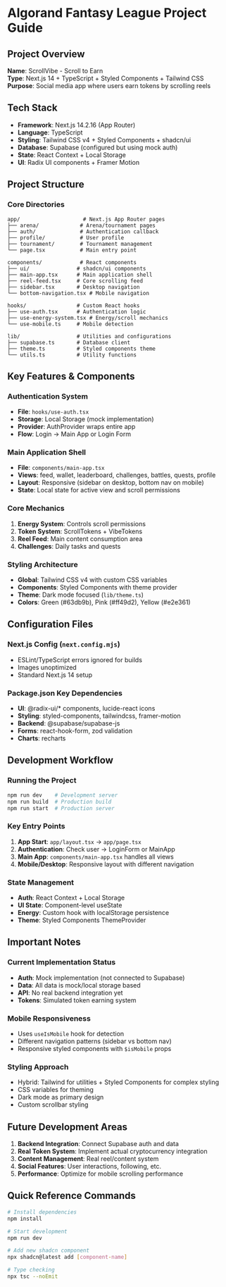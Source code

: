 # Algorand Fantasy League Project Guide

## Project Overview
**Name**: ScrollVibe - Scroll to Earn  
**Type**: Next.js 14 + TypeScript + Styled Components + Tailwind CSS  
**Purpose**: Social media app where users earn tokens by scrolling reels

## Tech Stack
- **Framework**: Next.js 14.2.16 (App Router)
- **Language**: TypeScript
- **Styling**: Tailwind CSS v4 + Styled Components + shadcn/ui
- **Database**: Supabase (configured but using mock auth)
- **State**: React Context + Local Storage
- **UI**: Radix UI components + Framer Motion

## Project Structure

### Core Directories
```
app/                    # Next.js App Router pages
├── arena/             # Arena/tournament pages
├── auth/              # Authentication callback
├── profile/           # User profile
├── tournament/        # Tournament management
└── page.tsx           # Main entry point

components/            # React components
├── ui/               # shadcn/ui components
├── main-app.tsx      # Main application shell
├── reel-feed.tsx     # Core scrolling feed
├── sidebar.tsx       # Desktop navigation
└── bottom-navigation.tsx # Mobile navigation

hooks/                # Custom React hooks
├── use-auth.tsx      # Authentication logic
├── use-energy-system.tsx # Energy/scroll mechanics
└── use-mobile.ts     # Mobile detection

lib/                  # Utilities and configurations
├── supabase.ts       # Database client
├── theme.ts          # Styled components theme
└── utils.ts          # Utility functions
```

## Key Features & Components

### Authentication System
- **File**: `hooks/use-auth.tsx`
- **Storage**: Local Storage (mock implementation)
- **Provider**: AuthProvider wraps entire app
- **Flow**: Login → Main App or Login Form

### Main Application Shell
- **File**: `components/main-app.tsx`
- **Views**: feed, wallet, leaderboard, challenges, battles, quests, profile
- **Layout**: Responsive (sidebar on desktop, bottom nav on mobile)
- **State**: Local state for active view and scroll permissions

### Core Mechanics
1. **Energy System**: Controls scroll permissions
2. **Token System**: ScrollTokens + VibeTokens
3. **Reel Feed**: Main content consumption area
4. **Challenges**: Daily tasks and quests

### Styling Architecture
- **Global**: Tailwind CSS v4 with custom CSS variables
- **Components**: Styled Components with theme provider
- **Theme**: Dark mode focused (`lib/theme.ts`)
- **Colors**: Green (#63db9b), Pink (#ff49d2), Yellow (#e2e361)

## Configuration Files

### Next.js Config (`next.config.mjs`)
- ESLint/TypeScript errors ignored for builds
- Images unoptimized
- Standard Next.js 14 setup

### Package.json Key Dependencies
- **UI**: @radix-ui/* components, lucide-react icons
- **Styling**: styled-components, tailwindcss, framer-motion
- **Backend**: @supabase/supabase-js
- **Forms**: react-hook-form, zod validation
- **Charts**: recharts

## Development Workflow

### Running the Project
```bash
npm run dev    # Development server
npm run build  # Production build
npm run start  # Production server
```

### Key Entry Points
1. **App Start**: `app/layout.tsx` → `app/page.tsx`
2. **Authentication**: Check user → LoginForm or MainApp
3. **Main App**: `components/main-app.tsx` handles all views
4. **Mobile/Desktop**: Responsive layout with different navigation

### State Management
- **Auth**: React Context + Local Storage
- **UI State**: Component-level useState
- **Energy**: Custom hook with localStorage persistence
- **Theme**: Styled Components ThemeProvider

## Important Notes

### Current Implementation Status
- **Auth**: Mock implementation (not connected to Supabase)
- **Data**: All data is mock/local storage based
- **API**: No real backend integration yet
- **Tokens**: Simulated token earning system

### Mobile Responsiveness
- Uses `useIsMobile` hook for detection
- Different navigation patterns (sidebar vs bottom nav)
- Responsive styled components with `$isMobile` props

### Styling Approach
- Hybrid: Tailwind for utilities + Styled Components for complex styling
- CSS variables for theming
- Dark mode as primary design
- Custom scrollbar styling

## Future Development Areas
1. **Backend Integration**: Connect Supabase auth and data
2. **Real Token System**: Implement actual cryptocurrency integration
3. **Content Management**: Real reel/content system
4. **Social Features**: User interactions, following, etc.
5. **Performance**: Optimize for mobile scrolling performance

## Quick Reference Commands
```bash
# Install dependencies
npm install

# Start development
npm run dev

# Add new shadcn component
npx shadcn@latest add [component-name]

# Type checking
npx tsc --noEmit
```